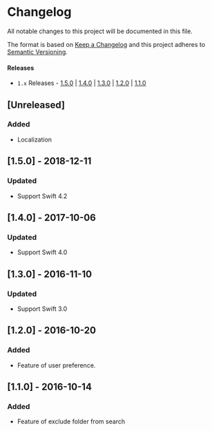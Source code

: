 # Changelog
All notable changes to this project will be documented in this file.

The format is based on [Keep a Changelog](http://keepachangelog.com/en/1.0.0/)
and this project adheres to [Semantic Versioning](http://semver.org/spec/v2.0.0.html).

#### Releases
- `1.x` Releases - [1.5.0](#150-2018-12-11) | [1.4.0](#140-2017-10-06) | [1.3.0](#130-2016-11-10) | [1.2.0](#120-2016-10-20) | [1.1.0](#110-2016-10-14) 

## [Unreleased]
### Added
- Localization

## [1.5.0] - 2018-12-11
### Updated
- Support Swift 4.2

## [1.4.0] - 2017-10-06
### Updated
- Support Swift 4.0

## [1.3.0] - 2016-11-10
### Updated
- Support Swift 3.0

## [1.2.0] - 2016-10-20
### Added
- Feature of user preference.

## [1.1.0] - 2016-10-14
### Added
- Feature of exclude folder from search
